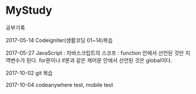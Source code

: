 # MyStudy
공부기록

2017-05-14 Codeigniter(생활코딩 01~14)복습

2017-05-27 JavaScript : 자바스크립트의 스코프 : function 안에서 선언된 것만 지역변수가 된다. for문이나 if문과 같은 제어문 안에서 선언된 것은 global이다.

2017-10-02 git 복습

2017-10-04 codeanywhere test, mobile test

